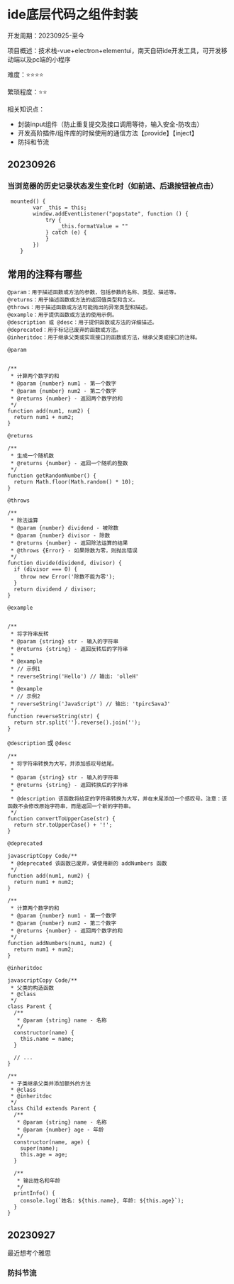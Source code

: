 # ide底层代码之组件封装

开发周期：20230925-至今

项目概述：技术栈-vue+electron+elementui，南天自研ide开发工具，可开发移动端以及pc端的小程序

难度：⭐⭐⭐⭐

繁琐程度：⭐⭐

相关知识点：

- 封装input组件（防止重复提交及接口调用等待，输入安全-防攻击）
- 开发高阶插件/组件库的时候使用的通信方法【provide】【inject】
- 防抖和节流


## 20230926
### 当浏览器的历史记录状态发生变化时（如前进、后退按钮被点击）

```vue
 mounted() {
        var _this = this;
        window.addEventListener("popstate", function () {
            try {
                _this.formatValue = ""
            } catch (e) {
            }
        })
    }
```

## 常用的注释有哪些

```vue 
@param：用于描述函数或方法的参数，包括参数的名称、类型、描述等。
@returns：用于描述函数或方法的返回值类型和含义。
@throws：用于描述函数或方法可能抛出的异常类型和描述。
@example：用于提供函数或方法的使用示例。
@description 或 @desc：用于提供函数或方法的详细描述。
@deprecated：用于标记已废弃的函数或方法。
@inheritdoc：用于继承父类或实现接口的函数或方法，继承父类或接口的注释。
```
`@param`

```

/**
 * 计算两个数字的和
 * @param {number} num1 - 第一个数字
 * @param {number} num2 - 第二个数字
 * @returns {number} - 返回两个数字的和
 */
function add(num1, num2) {
  return num1 + num2;
}
```
`@returns`

```
/**
 * 生成一个随机数
 * @returns {number} - 返回一个随机的整数
 */
function getRandomNumber() {
  return Math.floor(Math.random() * 10);
}
```
`@throws`

```
/**
 * 除法运算
 * @param {number} dividend - 被除数
 * @param {number} divisor - 除数
 * @returns {number} - 返回除法运算的结果
 * @throws {Error} - 如果除数为零，则抛出错误
 */
function divide(dividend, divisor) {
  if (divisor === 0) {
    throw new Error('除数不能为零');
  }
  return dividend / divisor;
}
```
`@example`

```

/**
 * 将字符串反转
 * @param {string} str - 输入的字符串
 * @returns {string} - 返回反转后的字符串
 *
 * @example
 * // 示例1
 * reverseString('Hello') // 输出: 'olleH'
 *
 * @example
 * // 示例2
 * reverseString('JavaScript') // 输出: 'tpircSavaJ'
 */
function reverseString(str) {
  return str.split('').reverse().join('');
}
```

 `@description` 或 `@desc`

```
/**
 * 将字符串转换为大写，并添加感叹号结尾。
 *
 * @param {string} str - 输入的字符串
 * @returns {string} - 返回转换后的字符串
 *
 * @description 该函数将给定的字符串转换为大写，并在末尾添加一个感叹号。注意：该函数不会修改原始字符串，而是返回一个新的字符串。
 */
function convertToUpperCase(str) {
  return str.toUpperCase() + '!';
}
```
 `@deprecated`

```
javascriptCopy Code/**
 * @deprecated 该函数已废弃，请使用新的 addNumbers 函数
 */
function add(num1, num2) {
  return num1 + num2;
}

/**
 * 计算两个数字的和
 * @param {number} num1 - 第一个数字
 * @param {number} num2 - 第二个数字
 * @returns {number} - 返回两个数字的和
 */
function addNumbers(num1, num2) {
  return num1 + num2;
}
```

 `@inheritdoc`

```
javascriptCopy Code/**
 * 父类的构造函数
 * @class
 */
class Parent {
  /**
   * @param {string} name - 名称
   */
  constructor(name) {
    this.name = name;
  }

  // ...
}

/**
 * 子类继承父类并添加额外的方法
 * @class
 * @inheritdoc
 */
class Child extends Parent {
  /**
   * @param {string} name - 名称
   * @param {number} age - 年龄
   */
  constructor(name, age) {
    super(name);
    this.age = age;
  }

  /**
   * 输出姓名和年龄
   */
  printInfo() {
    console.log(`姓名: ${this.name}, 年龄: ${this.age}`);
  }
}
```

## 20230927

最近想考个雅思

### 防抖节流



